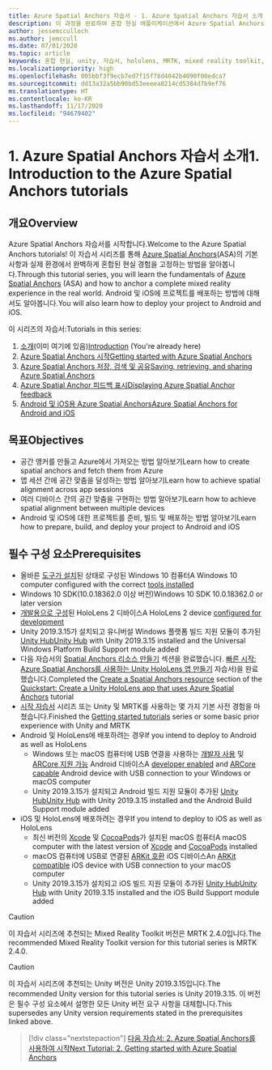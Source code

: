 ```yaml
---
title: Azure Spatial Anchors 자습서 - 1. Azure Spatial Anchors 자습서 소개
description: 이 과정을 완료하여 혼합 현실 애플리케이션에서 Azure Spatial Anchors를 구현하는 방법을 알아봅니다.
author: jessemcculloch
ms.author: jemccull
ms.date: 07/01/2020
ms.topic: article
keywords: 혼합 현실, unity, 자습서, hololens, MRTK, mixed reality toolkit, UWP, Azure spatial anchors, ios, android, Windows 10, ARCore, macOS, Android 빌드 지원, ARKit
ms.localizationpriority: high
ms.openlocfilehash: 005bbf3f9ecb7ed7f15f78d4042b4090f00edca7
ms.sourcegitcommit: dd13a32a5bb90bd53eeeea8214cd5384d7b9ef76
ms.translationtype: HT
ms.contentlocale: ko-KR
ms.lasthandoff: 11/17/2020
ms.locfileid: "94679402"
---
```

# <a name="1-introduction-to-the-azure-spatial-anchors-tutorials"></a><span data-ttu-id="a9c9e-105">1. Azure Spatial Anchors 자습서 소개</span><span class="sxs-lookup"><span data-stu-id="a9c9e-105">1. Introduction to the Azure Spatial Anchors tutorials</span></span>

## <a name="overview"></a><span data-ttu-id="a9c9e-106">개요</span><span class="sxs-lookup"><span data-stu-id="a9c9e-106">Overview</span></span>

<span data-ttu-id="a9c9e-107">Azure Spatial Anchors 자습서를 시작합니다.</span><span class="sxs-lookup"><span data-stu-id="a9c9e-107">Welcome to the Azure Spatial Anchors tutorials!</span></span> <span data-ttu-id="a9c9e-108">이 자습서 시리즈를 통해 <a href="https://azure.microsoft.com/services/spatial-anchors" target="_blank">Azure Spatial Anchors</a>(ASA)의 기본 사항과 실제 환경에서 완벽하게 혼합된 현실 경험을 고정하는 방법을 알아봅니다.</span><span class="sxs-lookup"><span data-stu-id="a9c9e-108">Through this tutorial series, you will learn the fundamentals of <a href="https://azure.microsoft.com/services/spatial-anchors" target="_blank">Azure Spatial Anchors</a> (ASA) and how to anchor a complete mixed reality experience in the real world.</span></span> <span data-ttu-id="a9c9e-109">Android 및 iOS에 프로젝트를 배포하는 방법에 대해서도 알아봅니다.</span><span class="sxs-lookup"><span data-stu-id="a9c9e-109">You will also learn how to deploy your project to Android and iOS.</span></span>

<span data-ttu-id="a9c9e-110">이 시리즈의 자습서:</span><span class="sxs-lookup"><span data-stu-id="a9c9e-110">Tutorials in this series:</span></span>

1. <span data-ttu-id="a9c9e-111">[소개](mr-learning-asa-01.md)(이미 여기에 있음)</span><span class="sxs-lookup"><span data-stu-id="a9c9e-111">[Introduction](mr-learning-asa-01.md) (You're already here)</span></span>
2. [<span data-ttu-id="a9c9e-112">Azure Spatial Anchors 시작</span><span class="sxs-lookup"><span data-stu-id="a9c9e-112">Getting started with Azure Spatial Anchors</span></span>](mr-learning-asa-02.md)
3. [<span data-ttu-id="a9c9e-113">Azure Spatial Anchors 저장, 검색 및 공유</span><span class="sxs-lookup"><span data-stu-id="a9c9e-113">Saving, retrieving, and sharing Azure Spatial Anchors</span></span>](mr-learning-asa-03.md)
4. [<span data-ttu-id="a9c9e-114">Azure Spatial Anchor 피드백 표시</span><span class="sxs-lookup"><span data-stu-id="a9c9e-114">Displaying Azure Spatial Anchor feedback</span></span>](mr-learning-asa-04.md)
5. [<span data-ttu-id="a9c9e-115">Android 및 iOS용 Azure Spatial Anchors</span><span class="sxs-lookup"><span data-stu-id="a9c9e-115">Azure Spatial Anchors for Android and iOS</span></span>](mr-learning-asa-05.md)

## <a name="objectives"></a><span data-ttu-id="a9c9e-116">목표</span><span class="sxs-lookup"><span data-stu-id="a9c9e-116">Objectives</span></span>

* <span data-ttu-id="a9c9e-117">공간 앵커를 만들고 Azure에서 가져오는 방법 알아보기</span><span class="sxs-lookup"><span data-stu-id="a9c9e-117">Learn how to create spatial anchors and fetch them from Azure</span></span>
* <span data-ttu-id="a9c9e-118">앱 세션 간에 공간 맞춤을 달성하는 방법 알아보기</span><span class="sxs-lookup"><span data-stu-id="a9c9e-118">Learn how to achieve spatial alignment across app sessions</span></span>
* <span data-ttu-id="a9c9e-119">여러 디바이스 간의 공간 맞춤을 구현하는 방법 알아보기</span><span class="sxs-lookup"><span data-stu-id="a9c9e-119">Learn how to achieve spatial alignment between multiple devices</span></span>
* <span data-ttu-id="a9c9e-120">Android 및 iOS에 대한 프로젝트를 준비, 빌드 및 배포하는 방법 알아보기</span><span class="sxs-lookup"><span data-stu-id="a9c9e-120">Learn how to prepare, build, and deploy your project to Android and iOS</span></span>

## <a name="prerequisites"></a><span data-ttu-id="a9c9e-121">필수 구성 요소</span><span class="sxs-lookup"><span data-stu-id="a9c9e-121">Prerequisites</span></span>

* <span data-ttu-id="a9c9e-122">올바른 [도구가 설치](../../install-the-tools.md)된 상태로 구성된 Windows 10 컴퓨터</span><span class="sxs-lookup"><span data-stu-id="a9c9e-122">A Windows 10 computer configured with the correct [tools installed](../../install-the-tools.md)</span></span>
* <span data-ttu-id="a9c9e-123">Windows 10 SDK(10.0.18362.0 이상 버전)</span><span class="sxs-lookup"><span data-stu-id="a9c9e-123">Windows 10 SDK 10.0.18362.0 or later version</span></span>
* <span data-ttu-id="a9c9e-124">[개발용으로 구성](../../platform-capabilities-and-apis/using-visual-studio.md#enabling-developer-mode)된 HoloLens 2 디바이스</span><span class="sxs-lookup"><span data-stu-id="a9c9e-124">A HoloLens 2 device [configured for development](../../platform-capabilities-and-apis/using-visual-studio.md#enabling-developer-mode)</span></span>
* <span data-ttu-id="a9c9e-125">Unity 2019.3.15가 설치되고 유니버설 Windows 플랫폼 빌드 지원 모듈이 추가된 <a href="https://docs.unity3d.com/Manual/GettingStartedInstallingHub.html" target="_blank">Unity Hub</a></span><span class="sxs-lookup"><span data-stu-id="a9c9e-125"><a href="https://docs.unity3d.com/Manual/GettingStartedInstallingHub.html" target="_blank">Unity Hub</a> with Unity 2019.3.15 installed and the Universal Windows Platform Build Support module added</span></span>
* <span data-ttu-id="a9c9e-126">다음 자습서의 [Spatial Anchors 리소스 만들기](https://docs.microsoft.com/azure/spatial-anchors/quickstarts/get-started-unity-hololens#create-a-spatial-anchors-resource) 섹션을 완료했습니다. [빠른 시작: Azure Spatial Anchors를 사용하는 Unity HoloLens 앱 만들기](https://docs.microsoft.com/azure/spatial-anchors/quickstarts/get-started-unity-hololens) 자습서)을 완료했습니다.</span><span class="sxs-lookup"><span data-stu-id="a9c9e-126">Completed the [Create a Spatial Anchors resource](https://docs.microsoft.com/azure/spatial-anchors/quickstarts/get-started-unity-hololens#create-a-spatial-anchors-resource) section of the [Quickstart: Create a Unity HoloLens app that uses Azure Spatial Anchors](https://docs.microsoft.com/azure/spatial-anchors/quickstarts/get-started-unity-hololens) tutorial</span></span>
* <span data-ttu-id="a9c9e-127">[시작 자습서](mr-learning-base-01.md) 시리즈 또는 Unity 및 MRTK를 사용하는 몇 가지 기본 사전 경험을 마쳤습니다.</span><span class="sxs-lookup"><span data-stu-id="a9c9e-127">Finished the [Getting started tutorials](mr-learning-base-01.md) series or some basic prior experience with Unity and MRTK</span></span>
* <span data-ttu-id="a9c9e-128">Android 및 HoloLens에 배포하려는 경우</span><span class="sxs-lookup"><span data-stu-id="a9c9e-128">If you intend to deploy to Android as well as HoloLens</span></span>
  * <span data-ttu-id="a9c9e-129">Windows 또는 macOS 컴퓨터에 USB 연결을 사용하는 <a href="https://developer.android.com/studio/debug/dev-options" target="_blank">개발자 사용</a> 및 <a href="https://developers.google.com/ar/discover/supported-devices" target="_blank">ARCore 지원 가능</a> Android 디바이스</span><span class="sxs-lookup"><span data-stu-id="a9c9e-129">A <a href="https://developer.android.com/studio/debug/dev-options" target="_blank">developer enabled</a> and <a href="https://developers.google.com/ar/discover/supported-devices" target="_blank">ARCore capable</a> Android device with USB connection to your Windows or macOS computer</span></span>
  * <span data-ttu-id="a9c9e-130">Unity 2019.3.15가 설치되고 Android 빌드 지원 모듈이 추가된 <a href="https://docs.unity3d.com/Manual/GettingStartedInstallingHub.html" target="_blank">Unity Hub</a></span><span class="sxs-lookup"><span data-stu-id="a9c9e-130"><a href="https://docs.unity3d.com/Manual/GettingStartedInstallingHub.html" target="_blank">Unity Hub</a> with Unity 2019.3.15 installed and the Android Build Support module added</span></span>
* <span data-ttu-id="a9c9e-131">iOS 및 HoloLens에 배포하려는 경우</span><span class="sxs-lookup"><span data-stu-id="a9c9e-131">If you intend to deploy to iOS as well as HoloLens</span></span>
  * <span data-ttu-id="a9c9e-132">최신 버전의 <a href="https://geo.itunes.apple.com/us/app/xcode/id497799835?mt=12" target="_blank">Xcode</a> 및 <a href="https://cocoapods.org" target="_blank">CocoaPods</a>가 설치된 macOS 컴퓨터</span><span class="sxs-lookup"><span data-stu-id="a9c9e-132">A macOS computer with the latest version of <a href="https://geo.itunes.apple.com/us/app/xcode/id497799835?mt=12" target="_blank">Xcode</a> and <a href="https://cocoapods.org" target="_blank">CocoaPods</a> installed</span></span>
  * <span data-ttu-id="a9c9e-133">macOS 컴퓨터에 USB로 연결된 <a href="https://developer.apple.com/documentation/arkit/verifying_device_support_and_user_permission" target="_blank">ARKit 호환</a> iOS 디바이스</span><span class="sxs-lookup"><span data-stu-id="a9c9e-133">An <a href="https://developer.apple.com/documentation/arkit/verifying_device_support_and_user_permission" target="_blank">ARKit compatible</a> iOS device with USB connection to your macOS computer</span></span>
  * <span data-ttu-id="a9c9e-134">Unity 2019.3.15가 설치되고 iOS 빌드 지원 모듈이 추가된 <a href="https://docs.unity3d.com/Manual/GettingStartedInstallingHub.html" target="_blank">Unity Hub</a></span><span class="sxs-lookup"><span data-stu-id="a9c9e-134"><a href="https://docs.unity3d.com/Manual/GettingStartedInstallingHub.html" target="_blank">Unity Hub</a> with Unity 2019.3.15 installed and the iOS Build Support module added</span></span>

> [!CAUTION]
> <span data-ttu-id="a9c9e-135">이 자습서 시리즈에 추천되는 Mixed Reality Toolkit 버전은 MRTK 2.4.0입니다.</span><span class="sxs-lookup"><span data-stu-id="a9c9e-135">The recommended Mixed Reality Toolkit version for this tutorial series is MRTK 2.4.0.</span></span>

> [!CAUTION]
> <span data-ttu-id="a9c9e-136">이 자습서 시리즈에 추천되는 Unity 버전은 Unity 2019.3.15입니다.</span><span class="sxs-lookup"><span data-stu-id="a9c9e-136">The recommended Unity version for this tutorial series is Unity 2019.3.15.</span></span> <span data-ttu-id="a9c9e-137">이 버전은 필수 구성 요소에서 설명한 모든 Unity 버전 요구 사항을 대체합니다.</span><span class="sxs-lookup"><span data-stu-id="a9c9e-137">This supersedes any Unity version requirements stated in the prerequisites linked above.</span></span>

> [!div class="nextstepaction"]
> [<span data-ttu-id="a9c9e-138">다음 자습서: 2. Azure Spatial Anchors를 사용하여 시작</span><span class="sxs-lookup"><span data-stu-id="a9c9e-138">Next Tutorial: 2. Getting started with Azure Spatial Anchors</span></span>](mr-learning-asa-02.md)
